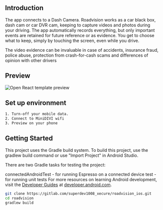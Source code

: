 ## Introduction
The app connects to a Dash Camera.
Roadvision works as a car black box, dash cam or car DVR cam, keeping to capture videos and photos during your driving. The app automatically records everything, but only important events are retained for future reference or as evidence. You get to choose what to keep, simply by touching the screen, even while you drive.

The video evidence can be invaluable in case of accidents, insurance fraud, police abuse, protection from crash-for-cash scams and differences of opinion with other drivers

## Preview

![Open React template preview](https://github.com/lub2code/images/blob/main/roadvision.jpg)

## Set up environment
```sh
1. Turn-off your mobile data.
2. Connect to MiniDIVI wifi
3. Preview on your phone
```

## Getting Started

This project uses the Gradle build system. To build this project, use the gradlew build command or use "Import Project" in Android Studio.

There are two Gradle tasks for testing the project:

connectedAndroidTest - for running Espresso on a connected device
test - for running unit tests
For more resources on learning Android development, visit the [Developer Guides](https://developer.android.com/guide/) at [developer.android.com](https://developer.android.com/).

```sh
git clone https://gitlab.com/superdev1008_xecure/roadvision_ios.git
cd roadvision
gradlew build
```
